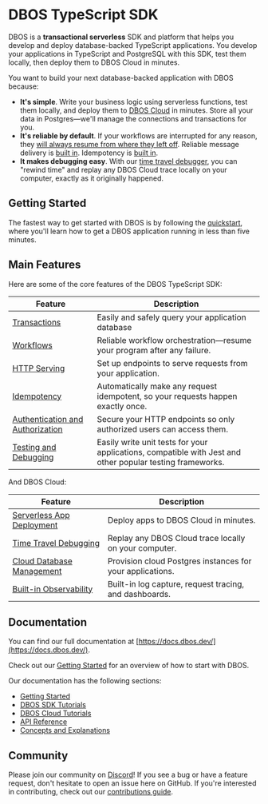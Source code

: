 # DBOS TypeScript SDK

DBOS is a **transactional serverless** SDK and platform that helps you develop and deploy database-backed TypeScript applications.
You develop your applications in TypeScript and PostgreSQL with this SDK, test them locally, then deploy them to DBOS Cloud in minutes.

You want to build your next database-backed application with DBOS because:

- **It's simple**.  Write your business logic using serverless functions, test them locally, and deploy them to [DBOS Cloud](https://docs.dbos.dev/getting-started/quickstart-cloud) in minutes.  Store all your data in Postgres&#8212;we'll manage the connections and transactions for you.
- **It's reliable by default**.  If your workflows are interrupted for any reason, they [will always resume from where they left off](https://docs.dbos.dev/tutorials/workflow-tutorial#reliability-guarantees).  Reliable message delivery is [built in](https://docs.dbos.dev//tutorials/workflow-communication-tutorial#reliability-guarantees-1). Idempotency is [built in](https://docs.dbos.dev/tutorials/idempotency-tutorial).
- **It makes debugging easy**.  With our [time travel debugger](https://docs.dbos.dev/cloud-tutorials/timetravel-debugging), you can "rewind time" and replay any DBOS Cloud trace locally on your computer, exactly as it originally happened.

## Getting Started

The fastest way to get started with DBOS is by following the [quickstart](https://docs.dbos.dev/getting-started/quickstart), where you'll learn how to get a DBOS application running in less than five minutes.

## Main Features

Here are some of the core features of the DBOS TypeScript SDK:

| Feature                                                                       | Description
| ----------------------------------------------------------------------------- | ------------------------------------------------------------------------------------------------------------------------- |
| [Transactions](https://docs.dbos.dev/tutorials/transaction-tutorial)                              | Easily and safely query your application database
| [Workflows](https://docs.dbos.dev/tutorials/workflow-tutorial)                                    | Reliable workflow orchestration&#8212;resume your program after any failure.
| [HTTP Serving](https://docs.dbos.dev/tutorials/http-serving-tutorial)                             | Set up endpoints to serve requests from your application.
| [Idempotency](https://docs.dbos.dev/tutorials/idempotency-tutorial)                               | Automatically make any request idempotent, so your requests happen exactly once.
| [Authentication and Authorization](https://docs.dbos.dev/tutorials/authentication-authorization)  | Secure your HTTP endpoints so only authorized users can access them.
| [Testing and Debugging](https://docs.dbos.dev/tutorials/testing-tutorial)                         | Easily write unit tests for your applications, compatible with Jest and other popular testing frameworks.

And DBOS Cloud:

| Feature                                                                       | Description
| ----------------------------------------------------------------------------- | ------------------------------------------------------------------------------------------------------------------------- |
| [Serverless App Deployment](https://docs.dbos.dev/cloud-tutorials/application-management)      | Deploy apps to DBOS Cloud in minutes.
| [Time Travel Debugging](https://docs.dbos.dev/cloud-tutorials/timetravel-debugging)            | Replay any DBOS Cloud trace locally on your computer.
| [Cloud Database Management](https://docs.dbos.dev/cloud-tutorials/database-management)         | Provision cloud Postgres instances for your applications.
| [Built-in Observability](https://docs.dbos.dev/cloud-tutorials/monitoring-dashboard)           | Built-in log capture, request tracing, and dashboards.

## Documentation

You can find our full documentation at [https://docs.dbos.dev/](https://docs.dbos.dev/).

Check out our [Getting Started](https://docs.dbos.dev/getting-started/) for an overview of how to start with DBOS.

Our documentation has the following sections:

- [Getting Started](https://docs.dbos.dev/getting-started/)
- [DBOS SDK Tutorials](https://docs.dbos.dev/category/dbos-sdk-tutorials)
- [DBOS Cloud Tutorials](https://docs.dbos.dev/category/dbos-cloud-tutorials)
- [API Reference](https://docs.dbos.dev/category/reference)
- [Concepts and Explanations](https://docs.dbos.dev/category/concepts-and-explanations)

## Community

Please join our community on [Discord](https://discord.gg/fMwQjeW5zg)!
If you see a bug or have a feature request, don't hesitate to open an issue here on GitHub.
If you're interested in contributing, check out our [contributions guide](./CONTRIBUTING.md).
